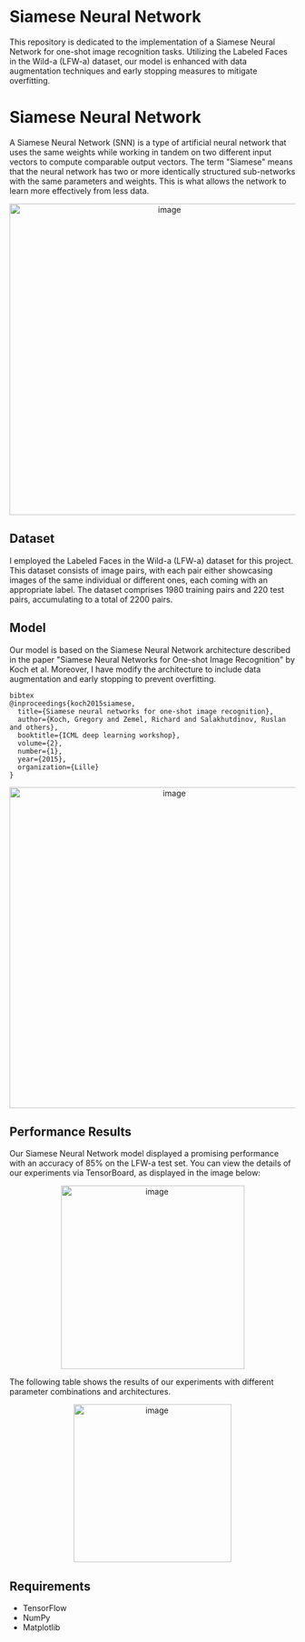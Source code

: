 # Siamese Neural Network
This repository is dedicated to the implementation of a Siamese Neural Network for one-shot image recognition tasks. Utilizing the Labeled Faces in the Wild-a (LFW-a) dataset, our model is enhanced with data augmentation techniques and early stopping measures to mitigate overfitting.

# Siamese Neural Network 
A Siamese Neural Network (SNN) is a type of artificial neural network that uses the same weights while working in tandem on two different input vectors to compute comparable output vectors. The term "Siamese" means that the neural network has two or more identically structured sub-networks with the same parameters and weights. This is what allows the network to learn more effectively from less data.


<p align="center">
<img width="548" alt="image" src="https://github.com/Habler-code/SiameseNeuralNetwork/assets/69906239/76d0771f-ceab-4fb8-a1f4-68c8c81873ab">
</p>

## Dataset

I employed the Labeled Faces in the Wild-a (LFW-a) dataset for this project. This dataset consists of image pairs, with each pair either showcasing images of the same individual or different ones, each coming with an appropriate label. The dataset comprises 1980 training pairs and 220 test pairs, accumulating to a total of 2200 pairs.

## Model

Our model is based on the Siamese Neural Network architecture described in the paper "Siamese Neural Networks for One-shot Image Recognition" by Koch et al. Moreover, I have modify the architecture to include data augmentation and early stopping to prevent overfitting.
```
bibtex
@inproceedings{koch2015siamese,
  title={Siamese neural networks for one-shot image recognition},
  author={Koch, Gregory and Zemel, Richard and Salakhutdinov, Ruslan and others},
  booktitle={ICML deep learning workshop},
  volume={2},
  number={1},
  year={2015},
  organization={Lille}
}
```
<p align="center">
<img width="565" alt="image" src="https://github.com/Habler-code/SiameseNeuralNetwork/assets/69906239/f617caa7-ebdb-4b6c-992d-a7e232da9445">
</p>

## Performance Results
Our Siamese Neural Network model displayed a promising performance with an accuracy of 85% on the LFW-a test set. You can view the details of our experiments via TensorBoard, as displayed in the image below:

<p align="center">
<img width="323" alt="image" src="https://github.com/Habler-code/SiameseNeuralNetwork/assets/69906239/574c88e1-ff89-4d33-9afb-c03de7f34137">
</p>

The following table shows the results of our experiments with different parameter combinations and 
architectures.

<p align="center">
<img width="278" alt="image" src="https://github.com/Habler-code/SiameseNeuralNetwork/assets/69906239/d26ac33b-9144-4d70-8e84-6a8beab27639">
</p>


## Requirements
- TensorFlow
- NumPy
- Matplotlib

